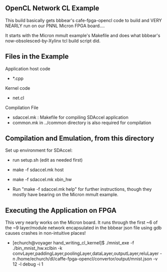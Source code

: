 OpenCL Network CL Example
--------------------------------------------------------------------------------
This build basically gets bbbear's cafe-fpga-opencl code to build and VERY NEARLY run
on our PNNL Micron FPGA board.... 

It starts with the Micron mmult example's Makefile and does what bbbear's now-obsolesced-by-Xylinx tcl build script did.

Files in the Example
-------------------------------------------------------------------------------
Application host code
* *.cpp

Kernel code
* net.cl

Compilation File
* sdaccel.mk : Makefile for compiling SDAccel application
* common.mk in ../common directory is also required for compilation

Compilation and Emulation, from this directory
---------------------------
Set up environment for SDAccel:
* run setup.sh (edit as needed first)



* make -f sdaccel.mk host
* make -f sdaccel.mk xbin_hw
* Run "make -f sdaccel.mk help" for further instructions, though they mostly have bearing on the Micron mmult example.

Executing the Application on FPGA
---------------------------------


 This very nearly works on the Micron board. It runs through the first ~6 of the ~9 layer/module network encapsulated in the bbbear json file 
 using gdb causes crashes in non-intuitive places!

* [echurch@voyager hand_writing_cl_kernel]$ ./mnist_exe -f ./bin_mnist_hw.xclbin  -k convLayer,paddingLayer,poolingLayer,dataLayer,outputLayer,reluLayer  -n  /home/echurch/dl/caffe-fpga-opencl/convertor/output/mnist.json  -v 12 -l debug -i 1